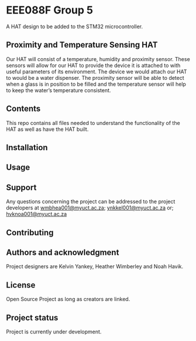 # EEE088F Group 5

A HAT design to be added to the STM32 microcontroller.

## Proximity and Temperature Sensing HAT

Our HAT will consist of a temperature, humidity and proximity sensor. These sensors will allow for our HAT to provide the device it is attached to with useful parameters of its environment. The device we would attach our HAT to would be a water dispenser. The proximity sensor will be able to detect when a glass is in position to be filled and the temperature sensor will help to keep the water’s temperature consistent.

## Contents
This repo contains all files needed to understand the functionality of the HAT as well as have the HAT built.

## Installation


## Usage


## Support
Any questions concerning the project can be addressed to the project developers at wmbhea001@myuct.ac.za; ynkkel001@myuct.ac.za or; hvknoa001@myuct.ac.za

## Contributing


## Authors and acknowledgment
Project designers are Kelvin Yankey, Heather Wimberley and Noah Havik.

## License
Open Source Project as long as creators are linked.

## Project status
Project is currently under development.
